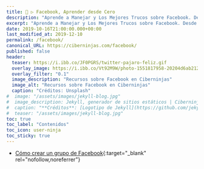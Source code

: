 ```yaml
---
title: 🐤 ▷ Facebook, Aprender desde Cero
description: "Aprende a Manejar y Los Mejores Trucos sobre Facebook. Desde cero todo lo que debes saber"
excerpt: "Aprende a Manejar y Los Mejores Trucos sobre Facebook. Desde cero todo lo que debes saber"
date: 2019-10-16T21:00:00.000+00:00
last_modified_at: 2019-12-10
permalink: /facebook/
canonical_URL: https://ciberninjas.com/facebook/
published: false
header:
  teaser: https://i.ibb.co/JF0PGRS/twitter-pajaro-feliz.gif
  overlay_image: https://i.ibb.co/Vt92M9W/photo-1551817958-20204d6ab212-ixlib-rb-1-2.jpg
  overlay_filter: "0.1"
  image_description: "Recursos sobre Facebook en Ciberninjas"
  image_alt: "Recursos sobre Facebook en Ciberninjas"
  caption: "Créditos: Unsplash"
#  image: "/assets/images/jekyll-blog.jpg"
#  image_description: Jekyll, generador de sitios estáticos | Ciberninjas
#  caption: "**Créditos**: [Logotipo de Jekyll](https://github.com/jekyll/brand) extraído del repositorio de Marketing de Jekyll. Edición y montaje de Elaboración Propia"
#  teaser: "/assets/images/jekyll-blog.jpg"
toc: true
toc_label: "Contenidos"
toc_icon: user-ninja
toc_sticky: true
---
```


* [Cómo crear un grupo de Facebook](https://neilpatel.com/es/blog/como-crear-un-grupo-de-facebook/){:target="_blank" rel="nofollow,noreferrer"}
